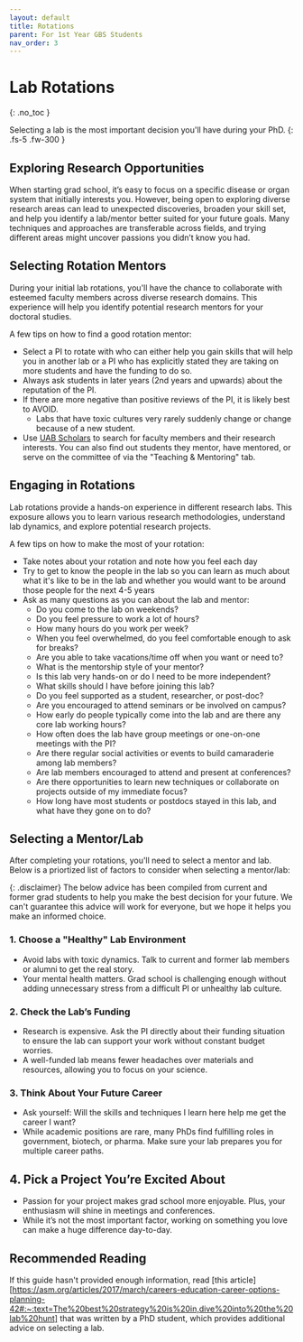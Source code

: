 ```yaml
---
layout: default
title: Rotations
parent: For 1st Year GBS Students
nav_order: 3
---
```

# Lab Rotations

{: .no_toc }

Selecting a lab is the most important decision you'll have during your PhD.
{: .fs-5 .fw-300 }

## Exploring Research Opportunities

When starting grad school, it’s easy to focus on a specific disease or organ system that initially interests you. However, being open to exploring diverse research areas can lead to unexpected discoveries, broaden your skill set, and help you identify a lab/mentor better suited for your future goals. Many techniques and approaches are transferable across fields, and trying different areas might uncover passions you didn’t know you had. 

## Selecting Rotation Mentors

During your initial lab rotations, you'll have the chance to collaborate with esteemed faculty members across diverse research domains. This experience will help you identify potential research mentors for your doctoral studies.

A few tips on how to find a good rotation mentor:

- Select a PI to rotate with who can either help you gain skills that will help you in another lab or a PI who has explicitly stated they are taking on more students and have the funding to do so.
- Always ask students in later years (2nd years and upwards) about the reputation of the PI.
- If there are more negative than positive reviews of the PI, it is likely best to AVOID.
    - Labs that have toxic cultures very rarely suddenly change or change because of a new student.
- Use [UAB Scholars](https://scholars.uab.edu/) to search for faculty members and their research interests. You can also find out students they mentor, have mentored, or serve on the committee of via the "Teaching & Mentoring" tab.

## Engaging in Rotations

Lab rotations provide a hands-on experience in different research labs. This exposure allows you to learn various research methodologies, understand lab dynamics, and explore potential research projects.

A few tips on how to make the most of your rotation:

- Take notes about your rotation and note how you feel each day
- Try to get to know the people in the lab so you can learn as much about what it's like to be in the lab and whether you would want to be around those people for the next 4-5 years
- Ask as many questions as you can about the lab and mentor:
    - Do you come to the lab on weekends?
    - Do you feel pressure to work a lot of hours?
    - How many hours do you work per week?
    - When you feel overwhelmed, do you feel comfortable enough to ask for breaks?
    - Are you able to take vacations/time off when you want or need to?
    - What is the mentorship style of your mentor?
    - Is this lab very hands-on or do I need to be more independent?
    - What skills should I have before joining this lab?
    - Do you feel supported as a student, researcher, or post-doc?
    - Are you encouraged to attend seminars or be involved on campus?
    - How early do people typically come into the lab and are there any core lab working hours?
    - How often does the lab have group meetings or one-on-one meetings with the PI?
    - Are there regular social activities or events to build camaraderie among lab members?
    - Are lab members encouraged to attend and present at conferences?
    - Are there opportunities to learn new techniques or collaborate on projects outside of my immediate focus?
    - How long have most students or postdocs stayed in this lab, and what have they gone on to do?


## Selecting a Mentor/Lab

After completing your rotations, you'll need to select a mentor and lab. Below is a priortized list of factors to consider when selecting a mentor/lab:

{: .disclaimer}
The below advice has been compiled from current and former grad students to help you make the best decision for your future. We can't guarantee this advice will work for everyone, but we hope it helps you make an informed choice.

### 1. Choose a "Healthy" Lab Environment
- Avoid labs with toxic dynamics. Talk to current and former lab members or alumni to get the real story.  
- Your mental health matters. Grad school is challenging enough without adding unnecessary stress from a difficult PI or unhealthy lab culture.  

### 2. Check the Lab’s Funding  
- Research is expensive. Ask the PI directly about their funding situation to ensure the lab can support your work without constant budget worries.  
- A well-funded lab means fewer headaches over materials and resources, allowing you to focus on your science.  

### 3. Think About Your Future Career  
- Ask yourself: Will the skills and techniques I learn here help me get the career I want?  
- While academic positions are rare, many PhDs find fulfilling roles in government, biotech, or pharma. Make sure your lab prepares you for multiple career paths.  

## 4. Pick a Project You’re Excited About  
- Passion for your project makes grad school more enjoyable. Plus, your enthusiasm will shine in meetings and conferences.  
- While it’s not the most important factor, working on something you love can make a huge difference day-to-day.  

## Recommended Reading

If this guide hasn't provided enough information, read [this article][https://asm.org/articles/2017/march/careers-education-career-options-planning-42#:~:text=The%20best%20strategy%20is%20in,dive%20into%20the%20lab%20hunt] that was written by a PhD student, which provides additional advice on selecting a lab.